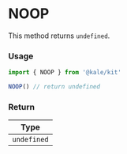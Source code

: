 # NOOP

This method returns `undefined`.

### Usage

```ts
import { NOOP } from '@kale/kit'

NOOP() // return undefined
```

### Return

|    Type     |
| :---------: |
| `undefined` |
